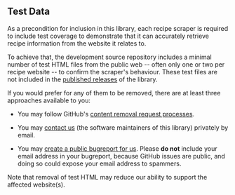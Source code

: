 Test Data
---------

As a precondition for inclusion in this library, each recipe scraper is required to include test coverage to demonstrate that it can accurately retrieve recipe information from the website it relates to.

To achieve that, the development source repository includes a minimal number of test HTML files from the public web -- often only one or two per recipe website -- to confirm the scraper's behaviour.  These test files are not included in the [published releases](https://pypi.org/project/recipe-scrapers/) of the library.

If you would prefer for any of them to be removed, there are at least three approaches available to you:

  * You may follow GitHub's [content removal request processes](https://docs.github.com/en/site-policy/content-removal-policies/submitting-content-removal-requests).

  * You may [contact us](https://github.com/hhursev/recipe-scrapers/blob/6a6a9144c2be5ce299ce3805ea9344e34afadaca/pyproject.toml#L12-L14) (the software maintainers of this library) privately by email.

  * You may [create a public bugreport for us](https://github.com/hhursev/recipe-scrapers/issues/new).  Please **do not** include your email address in your bugreport, because GitHub issues are public, and doing so could expose your email address to spammers.

Note that removal of test HTML may reduce our ability to support the affected website(s).
